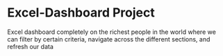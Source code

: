 # Excel-Dashboard Project
  Excel dashboard completely on the richest people in the world
  where we can filter by certain criteria, navigate across the different sections, and refresh our data
